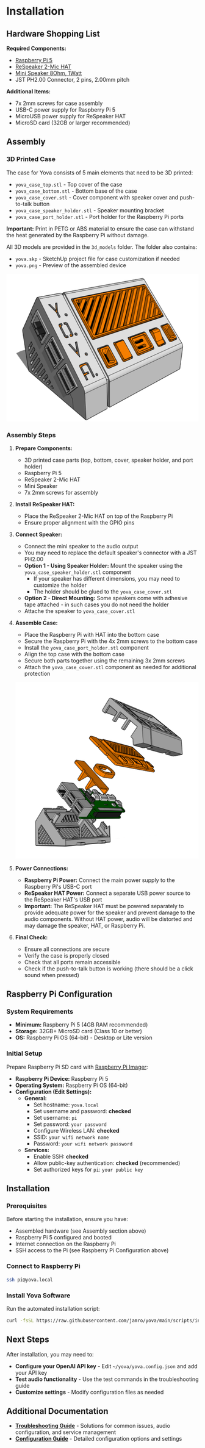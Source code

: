 # Installation

## Hardware Shopping List

**Required Components:**
- [Raspberry Pi 5](https://www.raspberrypi.com/products/raspberry-pi-5/)
- [ReSpeaker 2-Mic HAT](https://www.seeedstudio.com/ReSpeaker-2-Mics-Pi-HAT.html)
- [Mini Speaker 8Ohm, 1Watt](https://www.adafruit.com/product/4227?srsltid=AfmBOorOZtwiBuU8zXa5sDeZ4aSFk7Tloh-Bxvi2tBpuQOI0XpLW2rrd)
- JST PH2.00 Connector, 2 pins, 2.00mm pitch

**Additional Items:**
- 7x 2mm screws for case assembly
- USB-C power supply for Raspberry Pi 5
- MicroUSB power supply for ReSpeaker HAT
- MicroSD card (32GB or larger recommended)

## Assembly

### 3D Printed Case

The case for Yova consists of 5 main elements that need to be 3D printed:
- `yova_case_top.stl` - Top cover of the case
- `yova_case_bottom.stl` - Bottom base of the case
- `yova_case_cover.stl` - Cover component with speaker cover and push-to-talk button
- `yova_case_speaker_holder.stl` - Speaker mounting bracket
- `yova_case_port_holder.stl` - Port holder for the Raspberry Pi ports

**Important:** Print in PETG or ABS material to ensure the case can withstand the heat generated by the Raspberry Pi without damage.

All 3D models are provided in the `3d_models` folder. The folder also contains:
- `yova.skp` - SketchUp project file for case customization if needed
- `yova.png` - Preview of the assembled device

![Assembled Yova Device](/3d_models/yova.png)

### Assembly Steps

1. **Prepare Components:**
   - 3D printed case parts (top, bottom, cover, speaker holder, and port holder)
   - Raspberry Pi 5
   - ReSpeaker 2-Mic HAT
   - Mini Speaker
   - 7x 2mm screws for assembly

2. **Install ReSpeaker HAT:**
   - Place the ReSpeaker 2-Mic HAT on top of the Raspberry Pi
   - Ensure proper alignment with the GPIO pins

3. **Connect Speaker:**
   - Connect the mini speaker to the audio output
   - You may need to replace the default speaker's connector with a JST PH2.00
   - **Option 1 - Using Speaker Holder:** Mount the speaker using the `yova_case_speaker_holder.stl` component
     - If your speaker has different dimensions, you may need to customize the holder
     - The holder should be glued to the `yova_case_cover.stl`
   - **Option 2 - Direct Mounting:** Some speakers come with adhesive tape attached - in such cases you do not need the holder
   - Attache the speaker to `yova_case_cover.stl`

4. **Assemble Case:**
   - Place the Raspberry Pi with HAT into the bottom case
   - Secure the Raspberry Pi with the 4x 2mm screws to the bottom case
   - Install the `yova_case_port_holder.stl` component
   - Align the top case with the bottom case
   - Secure both parts together using the remaining 3x 2mm screws
   - Attach the `yova_case_cover.stl` component as needed for additional protection

   ![Assembled Yova Device](/docs/img/yova_assembly.png)

5. **Power Connections:**
   - **Raspberry Pi Power:** Connect the main power supply to the Raspberry Pi's USB-C port
   - **ReSpeaker HAT Power:** Connect a separate USB power source to the ReSpeaker HAT's USB port
   - **Important:** The ReSpeaker HAT must be powered separately to provide adequate power for the speaker and prevent damage to the audio components. Without HAT power, audio will be distorted and may damage the speaker, HAT, or Raspberry Pi.

6. **Final Check:**
   - Ensure all connections are secure
   - Verify the case is properly closed
   - Check that all ports remain accessible
   - Check if the push-to-talk button is working (there should be a click sound when pressed)

## Raspberry Pi Configuration

### System Requirements
- **Minimum:** Raspberry Pi 5 (4GB RAM recommended)
- **Storage:** 32GB+ MicroSD card (Class 10 or better)
- **OS:** Raspberry Pi OS (64-bit) - Desktop or Lite version

### Initial Setup
Prepare Raspberry Pi SD card with [Raspberry Pi Imager](https://www.raspberrypi.com/software/):
- **Raspberry Pi Device:** Raspberry Pi 5
- **Operating System:** Raspberry Pi OS (64-bit)
- **Configuration (Edit Settings):**
  - **General:**
    - Set hostname: `yova.local`
    - Set username and password: **checked**
    - Set username: `pi`
    - Set password: `your password`
    - Configure Wireless LAN: **checked**
    - SSID: `your wifi network name`
    - Password: `your wifi network password`
  - **Services:**
    - Enable SSH: **checked**
    - Allow public-key authentication: **checked** (recommended)
    - Set authorized keys for `pi`: `your public key`

## Installation

### Prerequisites
Before starting the installation, ensure you have:
- Assembled hardware (see Assembly section above)
- Raspberry Pi 5 configured and booted
- Internet connection on the Raspberry Pi
- SSH access to the Pi (see Raspberry Pi Configuration above)

### Connect to Raspberry Pi
```bash
ssh pi@yova.local
```

### Install Yova Software
Run the automated installation script:
```bash
curl -fsSL https://raw.githubusercontent.com/jamro/yova/main/scripts/install.sh -o install.sh && bash install.sh
```

## Next Steps

After installation, you may need to:

- **Configure your OpenAI API key** - Edit `~/yova/yova.config.json` and add your API key
- **Test audio functionality** - Use the test commands in the troubleshooting guide
- **Customize settings** - Modify configuration files as needed

## Additional Documentation

- **[Troubleshooting Guide](troubleshooting.md)** - Solutions for common issues, audio configuration, and service management
- **[Configuration Guide](config.md)** - Detailed configuration options and settings